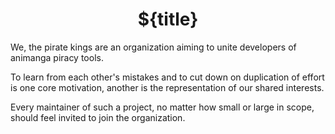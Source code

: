 <h1 align="center" style="font-weight: bold">${title}</h1>

We, the pirate kings are an organization aiming to unite developers of animanga piracy tools.

To learn from each other's mistakes and to cut down on duplication of effort is one core motivation, another is the representation of our shared interests.

Every maintainer of such a project, no matter how small or large in scope, should feel invited to join the organization.
